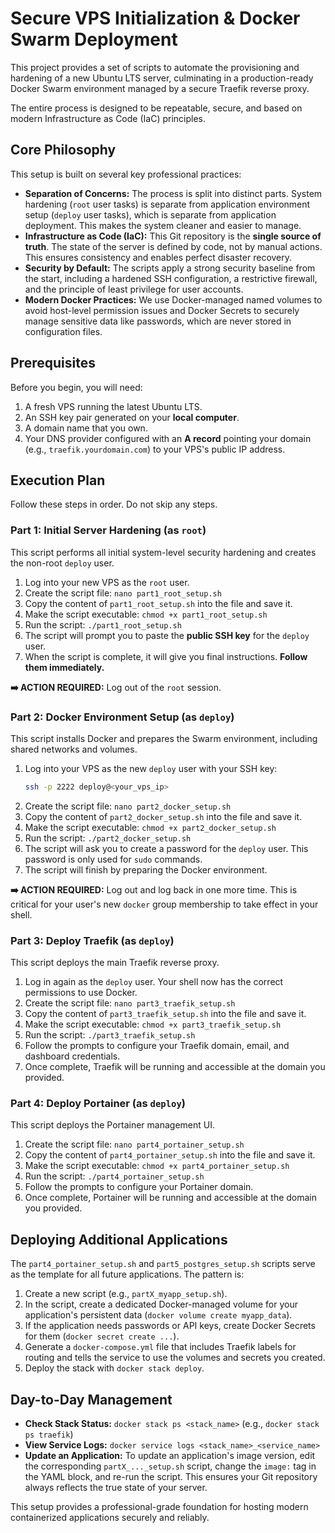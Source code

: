 # Secure VPS Initialization & Docker Swarm Deployment

This project provides a set of scripts to automate the provisioning and hardening of a new Ubuntu LTS server, culminating in a production-ready Docker Swarm environment managed by a secure Traefik reverse proxy.

The entire process is designed to be repeatable, secure, and based on modern Infrastructure as Code (IaC) principles.

## Core Philosophy

This setup is built on several key professional practices:

*   **Separation of Concerns:** The process is split into distinct parts. System hardening (`root` user tasks) is separate from application environment setup (`deploy` user tasks), which is separate from application deployment. This makes the system cleaner and easier to manage.
*   **Infrastructure as Code (IaC):** This Git repository is the **single source of truth**. The state of the server is defined by code, not by manual actions. This ensures consistency and enables perfect disaster recovery.
*   **Security by Default:** The scripts apply a strong security baseline from the start, including a hardened SSH configuration, a restrictive firewall, and the principle of least privilege for user accounts.
*   **Modern Docker Practices:** We use Docker-managed named volumes to avoid host-level permission issues and Docker Secrets to securely manage sensitive data like passwords, which are never stored in configuration files.

## Prerequisites

Before you begin, you will need:

1.  A fresh VPS running the latest Ubuntu LTS.
2.  An SSH key pair generated on your **local computer**.
3.  A domain name that you own.
4.  Your DNS provider configured with an **A record** pointing your domain (e.g., `traefik.yourdomain.com`) to your VPS's public IP address.

## Execution Plan

Follow these steps in order. Do not skip any steps.

### Part 1: Initial Server Hardening (as `root`)

This script performs all initial system-level security hardening and creates the non-root `deploy` user.

1.  Log into your new VPS as the `root` user.
2.  Create the script file: `nano part1_root_setup.sh`
3.  Copy the content of `part1_root_setup.sh` into the file and save it.
4.  Make the script executable: `chmod +x part1_root_setup.sh`
5.  Run the script: `./part1_root_setup.sh`
6.  The script will prompt you to paste the **public SSH key** for the `deploy` user.
7.  When the script is complete, it will give you final instructions. **Follow them immediately.**

**➡️ ACTION REQUIRED:** Log out of the `root` session.

### Part 2: Docker Environment Setup (as `deploy`)

This script installs Docker and prepares the Swarm environment, including shared networks and volumes.

1.  Log into your VPS as the new `deploy` user with your SSH key:
    ```bash
    ssh -p 2222 deploy@<your_vps_ip>
    ```
2.  Create the script file: `nano part2_docker_setup.sh`
3.  Copy the content of `part2_docker_setup.sh` into the file and save it.
4.  Make the script executable: `chmod +x part2_docker_setup.sh`
5.  Run the script: `./part2_docker_setup.sh`
6.  The script will ask you to create a password for the `deploy` user. This password is only used for `sudo` commands.
7.  The script will finish by preparing the Docker environment.

**➡️ ACTION REQUIRED:** Log out and log back in one more time. This is critical for your user's new `docker` group membership to take effect in your shell.

### Part 3: Deploy Traefik (as `deploy`)

This script deploys the main Traefik reverse proxy.

1.  Log in again as the `deploy` user. Your shell now has the correct permissions to use Docker.
2.  Create the script file: `nano part3_traefik_setup.sh`
3.  Copy the content of `part3_traefik_setup.sh` into the file and save it.
4.  Make the script executable: `chmod +x part3_traefik_setup.sh`
5.  Run the script: `./part3_traefik_setup.sh`
6.  Follow the prompts to configure your Traefik domain, email, and dashboard credentials.
7.  Once complete, Traefik will be running and accessible at the domain you provided.

### Part 4: Deploy Portainer (as `deploy`)

This script deploys the Portainer management UI.

1.  Create the script file: `nano part4_portainer_setup.sh`
2.  Copy the content of `part4_portainer_setup.sh` into the file and save it.
3.  Make the script executable: `chmod +x part4_portainer_setup.sh`
4.  Run the script: `./part4_portainer_setup.sh`
5.  Follow the prompts to configure your Portainer domain.
6.  Once complete, Portainer will be running and accessible at the domain you provided.

## Deploying Additional Applications

The `part4_portainer_setup.sh` and `part5_postgres_setup.sh` scripts serve as the template for all future applications. The pattern is:

1.  Create a new script (e.g., `partX_myapp_setup.sh`).
2.  In the script, create a dedicated Docker-managed volume for your application's persistent data (`docker volume create myapp_data`).
3.  If the application needs passwords or API keys, create Docker Secrets for them (`docker secret create ...`).
4.  Generate a `docker-compose.yml` file that includes Traefik labels for routing and tells the service to use the volumes and secrets you created.
5.  Deploy the stack with `docker stack deploy`.

## Day-to-Day Management

*   **Check Stack Status:** `docker stack ps <stack_name>` (e.g., `docker stack ps traefik`)
*   **View Service Logs:** `docker service logs <stack_name>_<service_name>`
*   **Update an Application:** To update an application's image version, edit the corresponding `partX_..._setup.sh` script, change the `image:` tag in the YAML block, and re-run the script. This ensures your Git repository always reflects the true state of your server.

This setup provides a professional-grade foundation for hosting modern containerized applications securely and reliably.